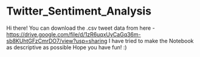 # Twitter_Sentiment_Analysis
Hi there! You can download the .csv tweet data from here - https://drive.google.com/file/d/1zR6uqxUyCaGq36m-sb8KUhtGFzCmrDO7/view?usp=sharing
I have tried to make the Notebook as descriptive as possible
Hope you have fun! :)
